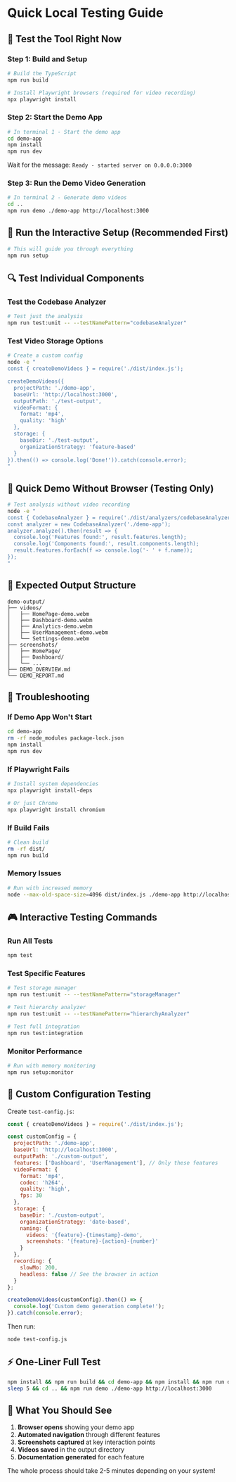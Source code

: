 # Quick Local Testing Guide

## 🚀 Test the Tool Right Now

### Step 1: Build and Setup
```bash
# Build the TypeScript
npm run build

# Install Playwright browsers (required for video recording)
npx playwright install
```

### Step 2: Start the Demo App
```bash
# In terminal 1 - Start the demo app
cd demo-app
npm install
npm run dev
```

Wait for the message: `Ready - started server on 0.0.0.0:3000`

### Step 3: Run the Demo Video Generation
```bash
# In terminal 2 - Generate demo videos
cd ..
npm run demo ./demo-app http://localhost:3000
```

## 🧪 Run the Interactive Setup (Recommended First)
```bash
# This will guide you through everything
npm run setup
```

## 🔍 Test Individual Components

### Test the Codebase Analyzer
```bash
# Test just the analysis
npm run test:unit -- --testNamePattern="codebaseAnalyzer"
```

### Test Video Storage Options
```bash
# Create a custom config
node -e "
const { createDemoVideos } = require('./dist/index.js');

createDemoVideos({
  projectPath: './demo-app',
  baseUrl: 'http://localhost:3000',
  outputPath: './test-output',
  videoFormat: {
    format: 'mp4',
    quality: 'high'
  },
  storage: {
    baseDir: './test-output',
    organizationStrategy: 'feature-based'
  }
}).then(() => console.log('Done!')).catch(console.error);
"
```

## 📱 Quick Demo Without Browser (Testing Only)
```bash
# Test analysis without video recording
node -e "
const { CodebaseAnalyzer } = require('./dist/analyzers/codebaseAnalyzer.js');
const analyzer = new CodebaseAnalyzer('./demo-app');
analyzer.analyze().then(result => {
  console.log('Features found:', result.features.length);
  console.log('Components found:', result.components.length);
  result.features.forEach(f => console.log('- ' + f.name));
});
"
```

## 🎯 Expected Output Structure
```
demo-output/
├── videos/
│   ├── HomePage-demo.webm
│   ├── Dashboard-demo.webm
│   ├── Analytics-demo.webm
│   ├── UserManagement-demo.webm
│   └── Settings-demo.webm
├── screenshots/
│   ├── HomePage/
│   ├── Dashboard/
│   └── ...
├── DEMO_OVERVIEW.md
└── DEMO_REPORT.md
```

## 🐛 Troubleshooting

### If Demo App Won't Start
```bash
cd demo-app
rm -rf node_modules package-lock.json
npm install
npm run dev
```

### If Playwright Fails
```bash
# Install system dependencies
npx playwright install-deps

# Or just Chrome
npx playwright install chromium
```

### If Build Fails
```bash
# Clean build
rm -rf dist/
npm run build
```

### Memory Issues
```bash
# Run with increased memory
node --max-old-space-size=4096 dist/index.js ./demo-app http://localhost:3000
```

## 🎮 Interactive Testing Commands

### Run All Tests
```bash
npm test
```

### Test Specific Features
```bash
# Test storage manager
npm run test:unit -- --testNamePattern="storageManager"

# Test hierarchy analyzer  
npm run test:unit -- --testNamePattern="hierarchyAnalyzer"

# Test full integration
npm run test:integration
```

### Monitor Performance
```bash
# Run with memory monitoring
npm run setup:monitor
```

## 🔧 Custom Configuration Testing

Create `test-config.js`:
```javascript
const { createDemoVideos } = require('./dist/index.js');

const customConfig = {
  projectPath: './demo-app',
  baseUrl: 'http://localhost:3000',
  outputPath: './custom-output',
  features: ['Dashboard', 'UserManagement'], // Only these features
  videoFormat: {
    format: 'mp4',
    codec: 'h264',
    quality: 'high',
    fps: 30
  },
  storage: {
    baseDir: './custom-output',
    organizationStrategy: 'date-based',
    naming: {
      videos: '{feature}-{timestamp}-demo',
      screenshots: '{feature}-{action}-{number}'
    }
  },
  recording: {
    slowMo: 200,
    headless: false // See the browser in action
  }
};

createDemoVideos(customConfig).then(() => {
  console.log('Custom demo generation complete!');
}).catch(console.error);
```

Then run:
```bash
node test-config.js
```

## ⚡ One-Liner Full Test
```bash
npm install && npm run build && cd demo-app && npm install && npm run dev &
sleep 5 && cd .. && npm run demo ./demo-app http://localhost:3000
```

## 🎥 What You Should See

1. **Browser opens** showing your demo app
2. **Automated navigation** through different features
3. **Screenshots captured** at key interaction points
4. **Videos saved** in the output directory
5. **Documentation generated** for each feature

The whole process should take 2-5 minutes depending on your system!